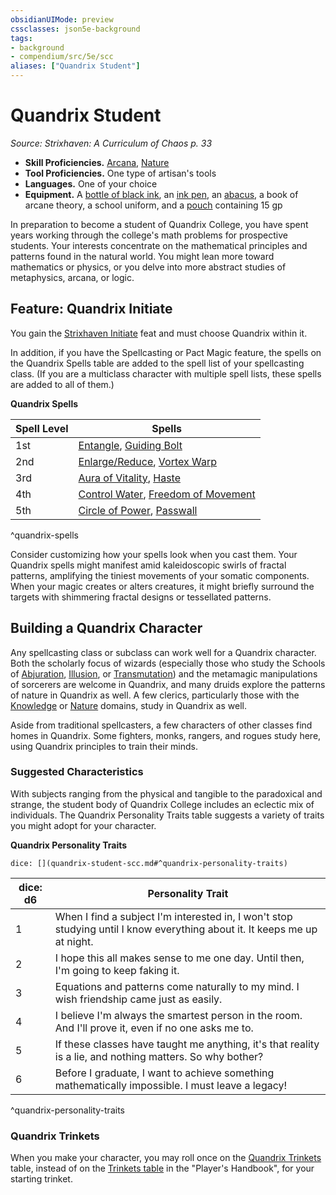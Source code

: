 ```yaml
---
obsidianUIMode: preview
cssclasses: json5e-background
tags:
- background
- compendium/src/5e/scc
aliases: ["Quandrix Student"]
---
```

# Quandrix Student
*Source: Strixhaven: A Curriculum of Chaos p. 33*  

- **Skill Proficiencies.** [Arcana](2-Mechanics/CLI/rules/skills.md#Arcana), [Nature](2-Mechanics/CLI/rules/skills.md#Nature)  
- **Tool Proficiencies.** One type of artisan's tools  
- **Languages.** One of your choice  
- **Equipment.** A [bottle of black ink](2-Mechanics/CLI/items/ink-1-ounce-bottle.md), an [ink pen](2-Mechanics/CLI/items/ink-pen.md), an [abacus](2-Mechanics/CLI/items/abacus.md), a book of arcane theory, a school uniform, and a [pouch](2-Mechanics/CLI/items/pouch.md) containing 15 gp  

In preparation to become a student of Quandrix College, you have spent years working through the college's math problems for prospective students. Your interests concentrate on the mathematical principles and patterns found in the natural world. You might lean more toward mathematics or physics, or you delve into more abstract studies of metaphysics, arcana, or logic.

## Feature: Quandrix Initiate

You gain the [Strixhaven Initiate](2-Mechanics/CLI/feats/strixhaven-initiate-scc.md) feat and must choose Quandrix within it.

In addition, if you have the Spellcasting or Pact Magic feature, the spells on the Quandrix Spells table are added to the spell list of your spellcasting class. (If you are a multiclass character with multiple spell lists, these spells are added to all of them.)

**Quandrix Spells**

| Spell Level | Spells |
|-------------|--------|
| 1st | [Entangle](2-Mechanics/CLI/spells/entangle.md), [Guiding Bolt](2-Mechanics/CLI/spells/guiding-bolt.md) |
| 2nd | [Enlarge/Reduce](2-Mechanics/CLI/spells/enlarge-reduce.md), [Vortex Warp](2-Mechanics/CLI/spells/vortex-warp-scc.md) |
| 3rd | [Aura of Vitality](2-Mechanics/CLI/spells/aura-of-vitality.md), [Haste](2-Mechanics/CLI/spells/haste.md) |
| 4th | [Control Water](2-Mechanics/CLI/spells/control-water.md), [Freedom of Movement](2-Mechanics/CLI/spells/freedom-of-movement.md) |
| 5th | [Circle of Power](2-Mechanics/CLI/spells/circle-of-power.md), [Passwall](2-Mechanics/CLI/spells/passwall.md) |
^quandrix-spells

Consider customizing how your spells look when you cast them. Your Quandrix spells might manifest amid kaleidoscopic swirls of fractal patterns, amplifying the tiniest movements of your somatic components. When your magic creates or alters creatures, it might briefly surround the targets with shimmering fractal designs or tessellated patterns.

## Building a Quandrix Character

Any spellcasting class or subclass can work well for a Quandrix character. Both the scholarly focus of wizards (especially those who study the Schools of [Abjuration](2-Mechanics/CLI/classes/wizard-school-of-abjuration.md), [Illusion](2-Mechanics/CLI/classes/wizard-school-of-illusion.md), or [Transmutation](2-Mechanics/CLI/classes/wizard-school-of-transmutation.md)) and the metamagic manipulations of sorcerers are welcome in Quandrix, and many druids explore the patterns of nature in Quandrix as well. A few clerics, particularly those with the [Knowledge](2-Mechanics/CLI/classes/cleric-knowledge-domain.md) or [Nature](2-Mechanics/CLI/classes/cleric-nature-domain.md) domains, study in Quandrix as well.

Aside from traditional spellcasters, a few characters of other classes find homes in Quandrix. Some fighters, monks, rangers, and rogues study here, using Quandrix principles to train their minds.

### Suggested Characteristics

With subjects ranging from the physical and tangible to the paradoxical and strange, the student body of Quandrix College includes an eclectic mix of individuals. The Quandrix Personality Traits table suggests a variety of traits you might adopt for your character.

**Quandrix Personality Traits**

`dice: [](quandrix-student-scc.md#^quandrix-personality-traits)`

| dice: d6 | Personality Trait |
|----------|-------------------|
| 1 | When I find a subject I'm interested in, I won't stop studying until I know everything about it. It keeps me up at night. |
| 2 | I hope this all makes sense to me one day. Until then, I'm going to keep faking it. |
| 3 | Equations and patterns come naturally to my mind. I wish friendship came just as easily. |
| 4 | I believe I'm always the smartest person in the room. And I'll prove it, even if no one asks me to. |
| 5 | If these classes have taught me anything, it's that reality is a lie, and nothing matters. So why bother? |
| 6 | Before I graduate, I want to achieve something mathematically impossible. I must leave a legacy! |
^quandrix-personality-traits

### Quandrix Trinkets

When you make your character, you may roll once on the [Quandrix Trinkets](2-Mechanics/CLI/items/quandrix-trinket-scc.md) table, instead of on the [Trinkets table](2-Mechanics/CLI/items/trinket.md) in the "Player's Handbook", for your starting trinket.